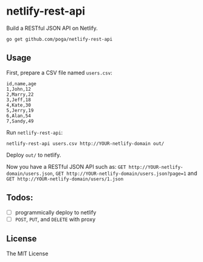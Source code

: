 # netlify-rest-api

Build a RESTful JSON API on Netlify.

`go get github.com/poga/netlify-rest-api`

## Usage

First, prepare a CSV file named `users.csv`:

```csv
id,name,age
1,John,12
2,Marry,22
3,Jeff,18
4,Kate,30
5,Jerry,19
6,Alan,54
7,Sandy,49
```

Run `netlify-rest-api`:

```
netlify-rest-api users.csv http://YOUR-netlify-domain out/
```

Deploy `out/` to netlify.

Now you have a RESTful JSON API such as: `GET http://YOUR-netlify-domain/users.json`, `GET http://YOUR-netlify-domain/users.json?page=1` and `GET http://YOUR-netlify-domain/users/1.json`


## Todos:

- [ ] programmically deploy to netlify
- [ ] `POST`, `PUT`, and `DELETE` with proxy

## License

The MIT License


